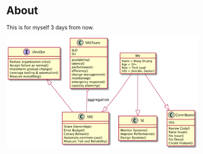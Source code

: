 # About

This is for myself 3 days from now.

![img](https://github.com/ptux/mashtun/blob/master/images/me.png)